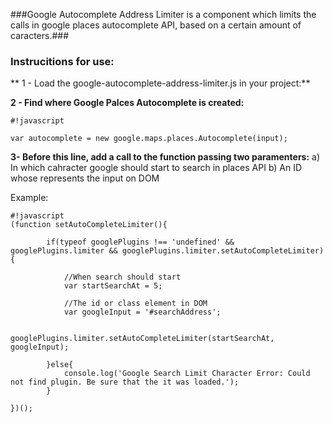###Google Autocomplete Address Limiter is a component which limits the calls in google places autocomplete API, based on a certain amount of caracters.###
 

### Instrucitions for use: ###
**
1 - Load the google-autocomplete-address-limiter.js in your project:**
 
**2 - Find where Google Palces Autocomplete is created:**

```
#!javascript

var autocomplete = new google.maps.places.Autocomplete(input);
```

 
**3- Before this line, add a call to the function passing two paramenters:**
   a) In which cahracter google should start to search in places API
   b) An ID whose represents the input on DOM
 
Example:

```
#!javascript
(function setAutoCompleteLimiter(){
 
        if(typeof googlePlugins !== 'undefined' && googlePlugins.limiter && googlePlugins.limiter.setAutoCompleteLimiter){
             
            //When search should start
            var startSearchAt = 5;
             
            //The id or class element in DOM
            var googleInput = '#searchAddress';
 
            googlePlugins.limiter.setAutoCompleteLimiter(startSearchAt, googleInput);
             
        }else{
            console.log('Google Search Limit Character Error: Could not find plugin. Be sure that the it was loaded.');
        }
 
})();
```
